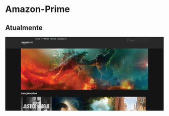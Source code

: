 # Amazon-Prime

## Atualmente
![Começo](https://github.com/AlexDeSaran/Amazon-Prime/blob/main/Capturar1.PNG)
 
